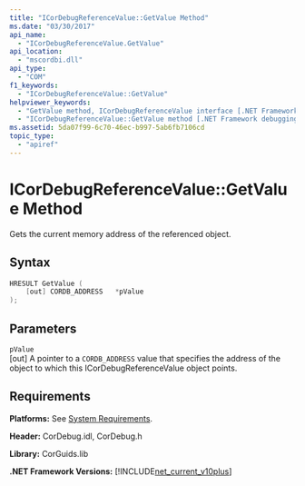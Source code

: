 ```yaml
---
title: "ICorDebugReferenceValue::GetValue Method"
ms.date: "03/30/2017"
api_name: 
  - "ICorDebugReferenceValue.GetValue"
api_location: 
  - "mscordbi.dll"
api_type: 
  - "COM"
f1_keywords: 
  - "ICorDebugReferenceValue::GetValue"
helpviewer_keywords: 
  - "GetValue method, ICorDebugReferenceValue interface [.NET Framework debugging]"
  - "ICorDebugReferenceValue::GetValue method [.NET Framework debugging]"
ms.assetid: 5da07f99-6c70-46ec-b997-5ab6fb7106cd
topic_type: 
  - "apiref"
---
```

# ICorDebugReferenceValue::GetValue Method
Gets the current memory address of the referenced object.  
  
## Syntax  
  
```cpp  
HRESULT GetValue (  
    [out] CORDB_ADDRESS   *pValue  
);  
```  
  
## Parameters  
 `pValue`  
 [out] A pointer to a `CORDB_ADDRESS` value that specifies the address of the object to which this ICorDebugReferenceValue object points.  
  
## Requirements  
 **Platforms:** See [System Requirements](../../../../docs/framework/get-started/system-requirements.md).  
  
 **Header:** CorDebug.idl, CorDebug.h  
  
 **Library:** CorGuids.lib  
  
 **.NET Framework Versions:** [!INCLUDE[net_current_v10plus](../../../../includes/net-current-v10plus-md.md)]
